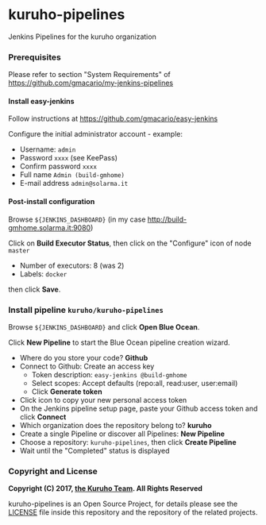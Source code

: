 # kuruho-pipelines

Jenkins Pipelines for the kuruho organization

### Prerequisites

Please refer to section "System Requirements" of <https://github.com/gmacario/my-jenkins-pipelines>

#### Install easy-jenkins

Follow instructions at <https://github.com/gmacario/easy-jenkins>

Configure the initial administrator account - example:

* Username: `admin`
* Password `xxxx` (see KeePass)
* Confirm password `xxxx`
* Full name `Admin (build-gmhome)`
* E-mail address `admin@solarma.it`

#### Post-install configuration

Browse `${JENKINS_DASHBOARD}` (in my case <http://build-gmhome.solarma.it:9080>)

Click on **Build Executor Status**, then click on the "Configure" icon of node `master`

* Number of executors: 8 (was 2)
* Labels: `docker`

then click **Save**.

### Install pipeline `kuruho/kuruho-pipelines`

Browse `${JENKINS_DASHBOARD}` and click **Open Blue Ocean**.

Click **New Pipeline** to start the Blue Ocean pipeline creation wizard.

* Where do you store your code? **Github**
* Connect to Github: Create an access key
  - Token description: `easy-jenkins @build-gmhome`
  - Select scopes: Accept defaults (repo:all, read:user, user:email)
  - Click **Generate token**
* Click icon to copy your new personal access token
* On the Jenkins pipeline setup page, paste your Github access token and click **Connect**
* Which organization does the repository belong to? **kuruho**
* Create a single Pipeline or discover all Pipelines: **New Pipeline**
* Choose a repository: `kuruho-pipelines`, then click **Create Pipeline**
* Wait until the "Completed" status is displayed

### Copyright and License

**Copyright (C) 2017, [the Kuruho Team](https://github.com/kuruho/). All Rights Reserved**

kuruho-pipelines is an Open Source Project, for details please see the [LICENSE](LICENSE) file inside this repository and the repository of the related projects.

<!-- EOF -->
